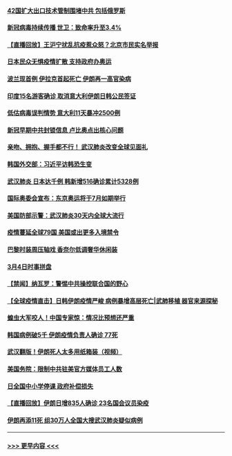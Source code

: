 #### [42国扩大出口技术管制围堵中共 包括俄罗斯](../pages/prog202/a102791820.md?t=03050302) 
#### [新冠病毒持续传播 世卫：致命率升至3.4%](../pages/prog202/a102791822.md?t=03050302) 
#### [【直播回放】王沪宁扰乱抗疫惹众怒？北京市民实名举报](../pages/prog202/a102789799.md?t=03050302) 
#### [日本民众无惧疫情扩散 支持政府办奥运](../pages/prog202/a102791580.md?t=03050302) 
#### [波兰现首例 伊拉克首起死亡 伊朗再一高官染病](../pages/prog202/a102791525.md?t=03050302) 
#### [印度15名游客确诊 取消意大利伊朗日韩公民签证](../pages/prog202/a102791475.md?t=03050302) 
#### [低估病毒误判情势 意大利11天暴冲2500例](../pages/prog202/a102791348.md?t=03050302) 
#### [新冠早期中共封锁信息 卢比奥点出核心问题](../pages/prog202/a102791383.md?t=03050302) 
#### [亲吻、拥抱、握手都不行！ 武汉肺炎改变全球见面礼](../pages/prog202/a102791314.md?t=03050302) 
#### [韩国外交部：习近平访韩恐生变](../pages/prog202/a102791303.md?t=03050302) 
#### [武汉肺炎 日本达千例 韩新增516确诊累计5328例](../pages/prog202/a102791290.md?t=03050302) 
#### [国际奥委会宣布：东京奥运将于7月如期举行](../pages/prog202/a102791284.md?t=03050302) 
#### [美国防部示警：武汉肺炎30天内全球大流行](../pages/prog202/a102791222.md?t=03050302) 
#### [疫情蔓延全球79国 美国或出更多入境禁令](../pages/prog202/a102791179.md?t=03050302) 
#### [巴黎时装周压轴戏  香奈尔低调奢华休闲装](../pages/prog202/a102791146.md?t=03050302) 
#### [3月4日时事拼盘](../pages/prog202/a102791082.md?t=03050302) 
#### [【禁闻】纳瓦罗：警惕中共操控联合国的野心](../pages/prog202/a102791040.md?t=03050302) 
#### [【全球疫情直击】日韩伊朗疫情严峻 病例暴增高层死亡|武肺移植 器官来源探秘](../pages/prog202/a102791016.md?t=03050302) 
#### [蝗虫大军咬人！中国专家惊：情况比预想还严重](../pages/prog202/a102790691.md?t=03050302) 
#### [韩国病例破5千 伊朗疫情负责人确诊 77死](../pages/prog202/a102790954.md?t=03050302) 
#### [武汉翻版！伊朗死人太多用纸箱装（视频）](../pages/prog202/a102790888.md?t=03050302) 
#### [美国务院：限制中共驻美官方媒体员工人数](../pages/prog202/a102790926.md?t=03050302) 
#### [日全国中小学停课 政府补偿损失](../pages/prog202/a102790884.md?t=03050302) 
#### [【直播回放】伊朗日增835人确诊 23名国会议员染疫](../pages/prog202/a102789798.md?t=03050302) 
#### [伊朗再添11死 组30万人全国大搜武汉肺炎疑似病例](../pages/prog202/a102790794.md?t=03050302) 

----
#### [ >>> 更早内容 <<< ](../indexes/prog202-earlier.md)
